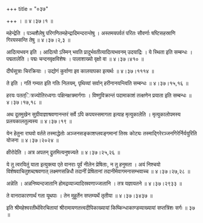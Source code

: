 +++
title = "०३७"

+++
।  ॥  ४।३७।१  ॥   

  

महेन्द्रेति । पञ्चशैलेषु परिगणितमहेन्द्रादिमन्दरान्तेषु । अस्तमयपर्वतं परितः सौवर्णाः षष्टिसहस्राणि गिरयस्सन्ति तेषु  ॥  ४।३७।२,३  ॥   

  

आदित्यभवन इति । आदित्यो ऽस्मिन् भवति प्रादुर्भवतीत्यादित्यभवनम् उदयाद्रिः । ये स्थिता इति सम्बन्धः । पद्मतालेति । पद्मः चन्दनवृक्षविशेषः । पालाशाख्यो वृक्षो वा  ॥  ४।३७।४१०  ॥   

  

दीर्घसूत्राः चिरक्रियाः । उद्योगं कुर्वाणा इव कालयापका इत्यर्थः  ॥  ४।३७।१११४  ॥   

  

ते इति । गतिं गम्यत इति गतिः निलयम्, पृथिव्यां सर्वान् हरीनानयन्त्विति सम्बन्धः  ॥  ४।३७।१५,१६  ॥   

  

हरयः पतत्ित्रज्योतिरध्वगाः पक्षिनक्षत्रमार्गगाः । विष्णुविक्रान्तं पदामाकाशं तत्क्षणेन प्रयाता इति सम्बन्धः  ॥  ४।३७।१७,१८  ॥   

  

अथ दूतमुखेन सुग्रीवाज्ञाश्रवणानन्तरं सर्वे ऽपि कपयस्समागता इत्याह मृत्युकालेति । मृत्युकालोपमस्य प्रलयकालतुल्यस्य  ॥  ४।३७।१९  ॥   

  

येन हेतुना राघवो वर्तते तस्माद्धेतोः अञ्जनसङ्काशप्लवङ्गमानां तिस्रः कोट्यः तस्माद्गिरेरञ्जनगिरेर्निर्ययुरिति योजना  ॥  ४।३७।२०२४  ॥   

  

क्षीरोदेति । अत्र अपतन् द्रुतमित्यनुषज्यते  ॥  ४।३७।२५,२६  ॥   

  

ये तु त्वरयितुं याता इत्युक्त्या एते वानराः पूर्वं नीलेन प्रेषिताः, न तु हनुमता । अयं निश्चयो विशेषवाचितुशब्दश्रवणात् लक्ष्मणसन्निधौ तदानीं प्रेषितानां तदानीमेवागमनासम्भवाच्च  ॥  ४।३७।२७,२८  ॥   

  

अन्नेति । अन्ननिष्यन्दजातानि होमद्रव्याज्यादिस्रवणाज्जातानि । तत्र यज्ञायतने  ॥  ४।३७।२९३३  ॥   

  

ते वानराकारणार्थं गता यूथपाः । तेन मुहूर्तेन सप्तम्यर्थे तृतीया  ॥  ४।३७।३४३७  ॥   

  

इति श्रीमहेश्वरतीर्थविरचितायां श्रीरामायणतत्त्वदीपिकाख्यायां किष्किन्धाकाण्डव्याख्यायां सप्तत्रिंशः सर्गः  ॥  ३७  ॥   

  

